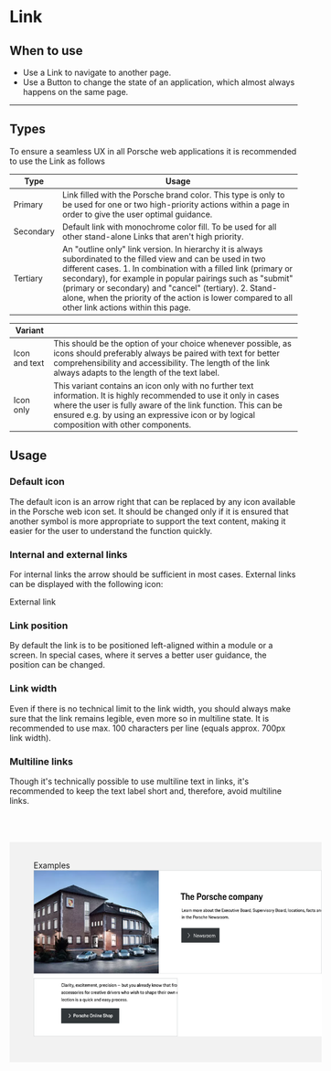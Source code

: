 # Link

<TableOfContents></TableOfContents>

## When to use

- Use a Link to navigate to another page.
- Use a Button to change the state of an application, which almost always happens on the same page.

---

## Types

To ensure a seamless UX in all Porsche web applications it is recommended to use the Link as follows

| Type      | Usage                                                                                                                                                                                                                                                                                                                                                                                                         |
| --------- | ------------------------------------------------------------------------------------------------------------------------------------------------------------------------------------------------------------------------------------------------------------------------------------------------------------------------------------------------------------------------------------------------------------- |
| Primary   | Link filled with the Porsche brand color. This type is only to be used for one or two high-priority actions within a page in order to give the user optimal guidance.                                                                                                                                                                                                                                         |
| Secondary | Default link with monochrome color fill. To be used for all other stand-alone Links that aren't high priority.                                                                                                                                                                                                                                                                                                |
| Tertiary  | An "outline only" link version. In hierarchy it is always subordinated to the filled view and can be used in two different cases. 1. In combination with a filled link (primary or secondary), for example in popular pairings such as "submit" (primary or secondary) and "cancel" (tertiary). 2. Stand-alone, when the priority of the action is lower compared to all other link actions within this page. |

| Variant       |                                                                                                                                                                                                                                                                                 |
| ------------- | ------------------------------------------------------------------------------------------------------------------------------------------------------------------------------------------------------------------------------------------------------------------------------- |
| Icon and text | This should be the option of your choice whenever possible, as icons should preferably always be paired with text for better comprehensibility and accessibility. The length of the link always adapts to the length of the text label.                                         |
| Icon only     | This variant contains an icon only with no further text information. It is highly recommended to use it only in cases where the user is fully aware of the link function. This can be ensured e.g. by using an expressive icon or by logical composition with other components. |

## Usage

### Default icon

The default icon is an arrow right that can be replaced by any icon available in the Porsche web icon set. It should be
changed only if it is ensured that another symbol is more appropriate to support the text content, making it easier for
the user to understand the function quickly.

### Internal and external links

For internal links the arrow should be sufficient in most cases. External links can be displayed with the following
icon:

<p-link icon="external" href="https://www.porsche.com" target="_blank">External link</p-link>

### Link position

By default the link is to be positioned left-aligned within a module or a screen. In special cases, where it serves a
better user guidance, the position can be changed.

### Link width

Even if there is no technical limit to the link width, you should always make sure that the link remains legible, even
more so in multiline state. It is recommended to use max. 100 characters per line (equals approx. 700px link width).

### Multiline links

Though it's technically possible to use multiline text in links, it's recommended to keep the text label short and,
therefore, avoid multiline links.

<div style="background:#F2F2F2; width:100%; margin-top: 64px; padding-top: 32px; padding-left: 42px; padding-bottom: 42px;">
    <p-headline variant="headline-3" tag="h3" style="margin-bottom: 24px;">Examples</p-headline>
    <img src="./assets/link-examples.png" alt=""/>
</div>

